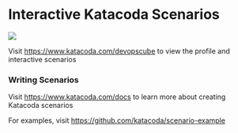 # Interactive Katacoda Scenarios

[![](http://shields.katacoda.com/katacoda/devopscube/count.svg)](https://www.katacoda.com/devopscube "Get your profile on Katacoda.com")

Visit https://www.katacoda.com/devopscube to view the profile and interactive scenarios

### Writing Scenarios
Visit https://www.katacoda.com/docs to learn more about creating Katacoda scenarios

For examples, visit https://github.com/katacoda/scenario-example
